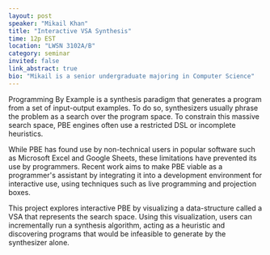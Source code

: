 ```yaml
---
layout: post
speaker: "Mikail Khan"
title: "Interactive VSA Synthesis"
time: 12p EST
location: "LWSN 3102A/B"
category: seminar
invited: false
link_abstract: true
bio: "Mikail is a senior undergraduate majoring in Computer Science"
---
```

Programming By Example is a synthesis paradigm that generates a program from a set of input-output examples.
To do so, synthesizers usually phrase the problem as a search over the program space. To constrain this massive
search space, PBE engines often use a restricted DSL or incomplete heuristics.

While PBE has found use by non-technical users in popular software such as Microsoft Excel and Google Sheets,
these limitations have prevented its use by programmers. Recent work aims to make PBE viable as a programmer's
assistant by integrating it into a development environment for interactive use, using techniques such as live
programming and projection boxes.

This project explores interactive PBE by visualizing a data-structure called a VSA that represents the search space.
Using this visualization, users can incrementally run a synthesis algorithm, acting as a heuristic and
discovering programs that would be infeasible to generate by the synthesizer alone.
